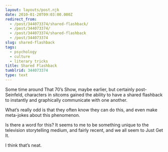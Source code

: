 ```yaml
---
layout: layouts/post.njk
date: 2010-01-20T09:03:00.000Z
redirect_from:
  - /post/344073374/shared-flashback/
  - /post/344073374/
  - /post/344073374/shared-flashback
  - /post/344073374
slug: shared-flashback
tags:
  - psychology
  - culture
  - literary tricks
title: Shared Flashback
tumblrid: 344073374
type: text
---
```

<p>Some time around That 70&rsquo;s Show, maybe earlier, but certainly post-Seinfeld, characters in sitcoms gained the ability to have a shared flashback to instantly and graphically communicate with one another.</p>

<p>What&rsquo;s really odd is that they often know they can do this, and even make meta-jokes about this phenomenon.</p>

<p>Is there a word for this?  It seems to me to be something unique to the television storytelling medium, and fairly recent, and we all seem to Just Get It.</p>

<p>I think that&rsquo;s neat.</p>
